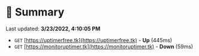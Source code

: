 # 📖 Summary
Last updated: **3/23/2022, 4:10:05 PM**

- `GET` [https://uptimerfree.tk](https://uptimerfree.tk) - **Up** (445ms)
- `GET` [https://monitoruptimer.tk](https://monitoruptimer.tk) - **Down** (59ms)
